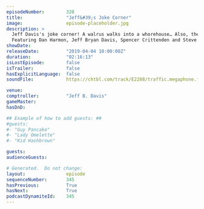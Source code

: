 ```yaml
---
episodeNumber:        328
title:                "Jeff&#39;s Joke Corner"
image:                episode-placeholder.jpg
description: >
  Jeff Davis's joke corner! A walrus walks into a whorehouse… Also, the return of roleplaying with guest Steve Levy!
  Featuring Dan Harmon, Jeff Bryan Davis, Spencer Crittenden and Steve Levy.
showDate:             
releaseDate:          "2019-04-04 10:00:00Z"
duration:             "02:16:13"
isLostEpisode:        false
isTrailer:            false
hasExplicitLanguage:  false
soundFile:            https://chtbl.com/track/E2288/traffic.megaphone.fm/STA5727215879.mp3?updated=1596656734

venue:                
comptroller:          "Jeff B. Davis"
gameMaster:           
hasDnD:               

## Example of how to add guests: ##
#guests:
#- "Guy Pancake"
#- "Lady Omelette"
#- "Kid Hashbrown"

guests:
audienceGuests:

# Generated.  Do not change:
layout:               episode
sequenceNumber:       345
hasPrevious:          True
hasNext:              True
podcastDynamiteId:    345
---
```


<!-- The episode description will be rendered here -->
<!-- Add your content below here -->

